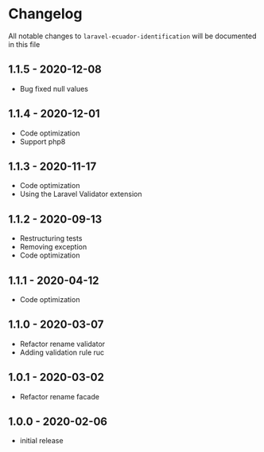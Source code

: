 # Changelog

All notable changes to `laravel-ecuador-identification` will be documented in this file

## 1.1.5 - 2020-12-08
- Bug fixed null values

## 1.1.4 - 2020-12-01
- Code optimization
- Support php8

## 1.1.3 - 2020-11-17
- Code optimization
- Using the Laravel Validator extension

## 1.1.2 - 2020-09-13
- Restructuring tests
- Removing exception
- Code optimization

## 1.1.1 - 2020-04-12
- Code optimization

## 1.1.0 - 2020-03-07
- Refactor rename validator
- Adding validation rule ruc

## 1.0.1 - 2020-03-02
- Refactor rename facade

## 1.0.0 - 2020-02-06
- initial release
